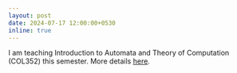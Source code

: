 ```yaml
---
layout: post
date: 2024-07-17 12:00:00+0530
inline: true
---
```


I am teaching Introduction to Automata and Theory of Computation (COL352) this semester. More details <a href="../courses/col352-jan25" target="_blank">here</a>.